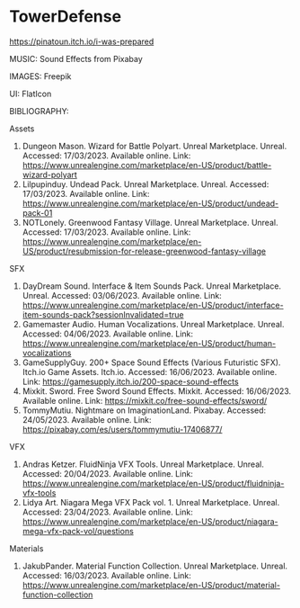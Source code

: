 # TowerDefense

https://pinatoun.itch.io/i-was-prepared


MUSIC:
Sound Effects from Pixabay

IMAGES:
Freepik

UI:
FlatIcon

BIBLIOGRAPHY:

Assets
1. Dungeon Mason. Wizard for Battle Polyart. Unreal Marketplace. Unreal. Accessed: 17/03/2023. Available online. Link: https://www.unrealengine.com/marketplace/en-US/product/battle-wizard-polyart
2. Lilpupinduy. Undead Pack. Unreal Marketplace. Unreal. Accessed: 17/03/2023. Available online. Link: https://www.unrealengine.com/marketplace/en-US/product/undead-pack-01
3. NOTLonely. Greenwood Fantasy Village. Unreal Marketplace. Unreal. Accessed: 17/03/2023. Available online. Link: https://www.unrealengine.com/marketplace/en-US/product/resubmission-for-release-greenwood-fantasy-village

SFX
1. DayDream Sound. Interface & Item Sounds Pack. Unreal Marketplace. Unreal. Accessed: 03/06/2023. Available online. Link: https://www.unrealengine.com/marketplace/en-US/product/interface-item-sounds-pack?sessionInvalidated=true
2. Gamemaster Audio. Human Vocalizations. Unreal Marketplace. Unreal. Accessed: 04/06/2023. Available online. Link: https://www.unrealengine.com/marketplace/en-US/product/human-vocalizations
3. GameSupplyGuy. 200+ Space Sound Effects (Various Futuristic SFX). Itch.io Game Assets. Itch.io. Accessed: 16/06/2023. Available online. Link: https://gamesupply.itch.io/200-space-sound-effects
4. Mixkit. Sword. Free Sword Sound Effects. Mixkit. Accessed: 16/06/2023. Available online. Link: https://mixkit.co/free-sound-effects/sword/
5. TommyMutiu. Nightmare on ImaginationLand. Pixabay. Accessed: 24/05/2023. Available online. Link: https://pixabay.com/es/users/tommymutiu-17406877/

VFX
1. Andras Ketzer. FluidNinja VFX Tools. Unreal Marketplace. Unreal. Accessed: 20/04/2023. Available online. Link: https://www.unrealengine.com/marketplace/en-US/product/fluidninja-vfx-tools
2. Lidya Art. Niagara Mega VFX Pack vol. 1. Unreal Marketplace. Unreal. Accessed: 23/04/2023. Available online. Link: https://www.unrealengine.com/marketplace/en-US/product/niagara-mega-vfx-pack-vol/questions

Materials
1. JakubPander. Material Function Collection. Unreal Marketplace. Unreal. Accessed: 16/03/2023. Available online. Link: https://www.unrealengine.com/marketplace/en-US/product/material-function-collection




